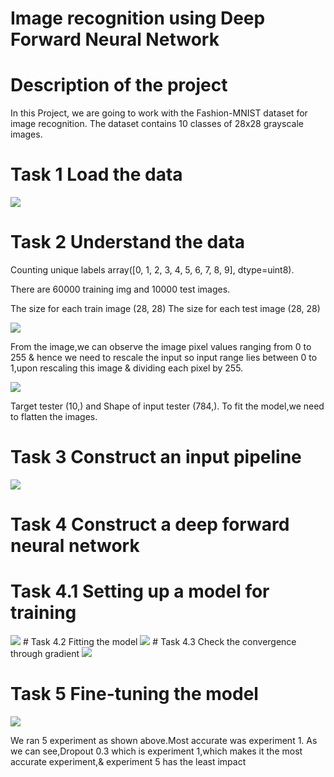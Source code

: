 # Image recognition using Deep Forward Neural Network
# Description of the project
In this Project, we are going to work with the Fashion-MNIST dataset for image recognition. The dataset contains 10 classes of 28x28 grayscale images.




# Task 1 Load the data

<img src='https://github.com/Gulbazkhan07/Data-Science-Projects/blob/main/Image%20recognition%20using%20deep%20forward%20neural%20network/1.png'>

# Task 2 Understand the data

Counting unique labels
array([0, 1, 2, 3, 4, 5, 6, 7, 8, 9], dtype=uint8).

There are  60000 training img and  10000 test images.

The size for each train image (28, 28)
The size for each test image (28, 28)

<img src='https://github.com/Gulbazkhan07/Data-Science-Projects/blob/main/Image%20recognition%20using%20deep%20forward%20neural%20network/2.png'>

From the image,we can observe the image pixel values ranging from 0 to 255 & hence we need to rescale the input so input range lies between 0 to 1,upon rescaling this image & dividing each pixel by 255.

<img src='https://github.com/Gulbazkhan07/Data-Science-Projects/blob/main/Image%20recognition%20using%20deep%20forward%20neural%20network/3.png'>

Target tester (10,) and Shape of input tester (784,). To fit the model,we need to flatten the images.

# Task 3 Construct an input pipeline
<img src='https://github.com/Gulbazkhan07/Data-Science-Projects/blob/main/Image%20recognition%20using%20deep%20forward%20neural%20network/4.png'>




# Task 4 Construct a deep forward neural network
# Task 4.1 Setting up a model for training
<img src='https://github.com/Gulbazkhan07/Data-Science-Projects/blob/main/Image%20recognition%20using%20deep%20forward%20neural%20network/Images/5.png'>
# Task 4.2 Fitting the model
<img src='https://github.com/Gulbazkhan07/Data-Science-Projects/blob/main/Image%20recognition%20using%20deep%20forward%20neural%20network/6.png'>
# Task 4.3 Check the convergence through gradient
<img src='https://github.com/Gulbazkhan07/Data-Science-Projects/blob/main/Image%20recognition%20using%20deep%20forward%20neural%20network/7.png'>

# Task 5 Fine-tuning the model

<img src='https://github.com/Gulbazkhan07/Data-Science-Projects/blob/main/Image%20recognition%20using%20deep%20forward%20neural%20network/8.png'>

We ran 5 experiment as shown above.Most accurate was experiment 1. As we can see,Dropout 0.3 which is experiment 1,which makes it the most accurate experiment,& experiment 5 has the least impact

